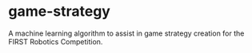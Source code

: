 # game-strategy
A machine learning algorithm to assist in game strategy creation for the FIRST Robotics Competition. 
